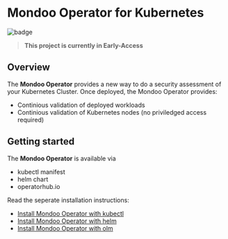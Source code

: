 # Mondoo Operator for Kubernetes

![badge](https://github.com/mondoohq/mondoo-operator/actions/workflows/e2e.yaml/badge.svg)

> **This project is currently in Early-Access**

## Overview

The **Mondoo Operator** provides a new way to do a security assessment of your Kubernetes Cluster. Once deployed, the Mondoo Operator provides:

- Continious validation of deployed workloads
- Continious validation of Kubernetes nodes (no priviledged access required)

## Getting started

The **Mondoo Operator** is available via

- kubectl manifest
- helm chart
- operatorhub.io

Read the seperate installation instructions:

- [Install Mondoo Operator with kubectl](docs/user-manual-kubectl.md)
- [Install Mondoo Operator with helm](docs/user-manual-helm.md)
- [Install Mondoo Operator with olm](docs/user-manual-olm.md)
